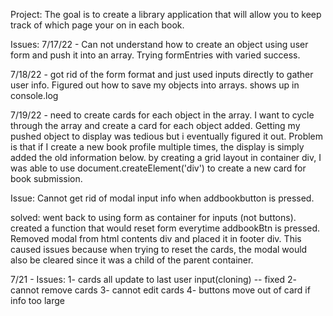 Project: The goal is to create a library application that will allow you to keep track of which page your on in each book.


Issues: 
7/17/22 - Can not understand how to create an object using user form and push it into an array. Trying formEntries with varied success. 

7/18/22 - got rid of the form format and just used inputs directly to gather user info. Figured out how to save my objects into arrays. shows up in console.log

7/19/22 - need to create cards for each object in the array. I want to cycle through the array and create a card for each object added. Getting my pushed object to display was tedious but i eventually figured it out. Problem is that if I create a new book profile multiple times, the display is simply added the old information below. by creating a grid layout in container div, I was able to use document.createElement('div') to create a new card for book submission. 

Issue: Cannot get rid of modal input info when addbookbutton is pressed.

solved: went back to using form as container for inputs (not buttons). created a function that would reset form everytime addbookBtn is pressed. Removed modal from html contents div and placed it in footer div. This caused issues because when trying to reset the cards, the modal would also be cleared since it was a child of the parent container.

7/21 -
Issues: 
1- cards all update to last user input(cloning) -- fixed
2- cannot remove cards
3- cannot edit cards
4- buttons move out of card if info too large
